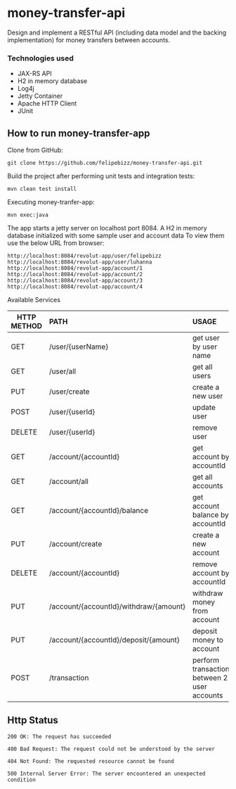 # money-transfer-api
Design and implement a RESTful API (including data model and the backing implementation) 
for money transfers between accounts.


### Technologies used 

- JAX-RS API
- H2 in memory database
- Log4j 
- Jetty Container
- Apache HTTP Client
- JUnit


## How to run  money-transfer-app

Clone from GitHub:
```
git clone https://github.com/felipebizz/money-transfer-api.git
```

Build the project after performing unit tests and integration tests:
```
mvn clean test install
```

Executing money-tranfer-app:
```
mvn exec:java
```

The  app starts a jetty server on localhost port 8084.
A H2 in memory database initialized with some sample user and account data
To view them use the below URL from browser: 
```
http://localhost:8084/revolut-app/user/felipebizz
http://localhost:8084/revolut-app/user/luhanna
http://localhost:8084/revolut-app/account/1
http://localhost:8084/revolut-app/account/2
http://localhost:8084/revolut-app/account/3
http://localhost:8084/revolut-app/account/4
```

Available Services

| HTTP METHOD        | PATH           |  USAGE |
| ------------- |:-------------|:-----|
| GET     | /user/{userName} | get user by user name |
| GET     | /user/all  |   get all users |
| PUT     | /user/create     |  create a new user |
| POST    | /user/{userId} | update user |
| DELETE  | /user/{userId}     | remove user |
| GET     | /account/{accountId} | get account by accountId |
| GET     | /account/all  |   get all accounts |
| GET     | /account/{accountId}/balance  |   get account balance by accountId |
| PUT     | /account/create     |  create a new account |
| DELETE  |/account/{accountId}     | remove account by accountId |
| PUT     | /account/{accountId}/withdraw/{amount}    |  withdraw money from account |
| PUT     | /account/{accountId}/deposit/{amount}     |  deposit money to account |
| POST    | /transaction    |  perform transaction between 2 user accounts |


## Http Status 

```
200 OK: The request has succeeded
```

```
400 Bad Request: The request could not be understood by the server 
```

```
404 Not Found: The requested resource cannot be found
```

```
500 Internal Server Error: The server encountered an unexpected condition 
```